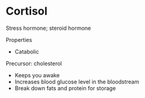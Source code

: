 # Cortisol

Stress hormone; steroid hormone

Properties
* Catabolic

Precursor: cholesterol

* Keeps you awake
* Increases blood glucose level in the bloodstream
* Break down fats and protein for storage
